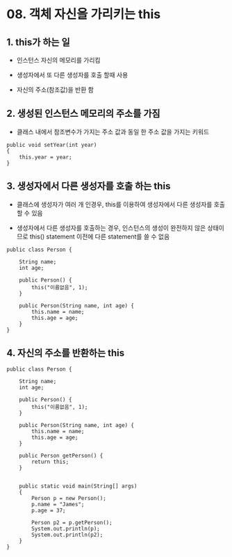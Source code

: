 # 08. 객체 자신을 가리키는 this

## 1. this가 하는 일

- 인스턴스 자신의 메모리를 가리킴

- 생성자에서 또 다른 생성자를 호출 할때 사용

- 자신의 주소(참조값)을 반환 함



## 2. 생성된 인스턴스 메모리의 주소를 가짐

- 클래스 내에서 참조변수가 가지는 주소 값과 동일 한 주소 값을 가지는 키워드

```
public void setYear(int year)
{
    this.year = year;
}
```

## 3. 생성자에서 다른 생성자를 호출 하는 this

- 클래스에 생성자가 여러 개 인경우, this를 이용하여 생성자에서 다른 생성자를 호출할 수 있음

- 생성자에서 다른 생성자를 호출하는 경우, 인스턴스의 생성이 완전하지 않은 상태이므로 this() statement 이전에 다른 statement를 쓸 수 없음

```
public class Person {

	String name;
	int age;
	
	public Person() {
		this("이름없음", 1);
	}
	
	public Person(String name, int age) {
		this.name = name;
		this.age = age;
	}
}
```

## 4. 자신의 주소를 반환하는 this

```
public class Person {

	String name;
	int age;
	
	public Person() {
		this("이름없음", 1);
	}
	
	public Person(String name, int age) {
		this.name = name;
		this.age = age;
	}
	
	public Person getPerson() {
		return this;
	}
	
	
	public static void main(String[] args)
	{
		Person p = new Person();
		p.name = "James";
		p.age = 37;
		
		Person p2 = p.getPerson();
		System.out.println(p);
		System.out.println(p2);
	}
}
```
